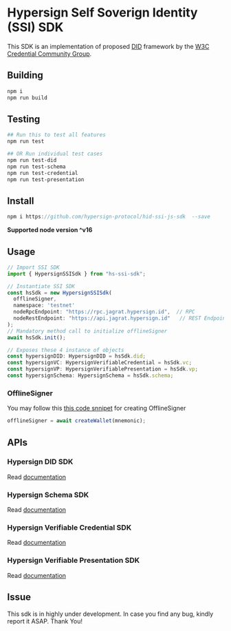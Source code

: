 # Hypersign Self Soverign Identity (SSI) SDK

This SDK is an implementation of proposed [DID](https://www.w3.org/TR/did-core/) framework by the [W3C Credential Community Group](https://w3c-ccg.github.io/).  

## Building

```sh
npm i
npm run build
```

## Testing

```bash
## Run this to test all features 
npm run test

## OR Run individual test cases 
npm run test-did
npm run test-schema
npm run test-credential
npm run test-presentation
```

## Install

```js
npm i https://github.com/hypersign-protocol/hid-ssi-js-sdk  --save
```
**Supported node version ^v16**

## Usage

```javascript
// Import SSI SDK
import { HypersignSSISdk } from "hs-ssi-sdk";

// Instantiate SSI SDK
const hsSdk = new HypersignSSISdk(
  offlineSigner,
  namespace: 'testnet'
  nodeRpcEndpoint: "https://rpc.jagrat.hypersign.id",  // RPC
  nodeRestEndpoint: "https://api.jagrat.hypersign.id"   // REST Endpoint
);
// Mandatory method call to initialize offlineSigner
await hsSdk.init();

// Exposes these 4 instance of objects
const hypersignDID: HypersignDID = hsSdk.did;
const hypersignVC: HypersignVerifiableCredential = hsSdk.vc;
const hypersignVP: HypersignVerifiablePresentation = hsSdk.vp;
const hypersignSchema: HypersignSchema = hsSdk.schema;
```

### OfflineSigner 

You may follow this [this code snnipet](https://github.com/hypersign-protocol/hid-ssi-js-sdk/blob/develop/src/tests/config.ts) for creating OfflineSigner 

```js
offlineSigner = await createWallet(mnemonic);
```

## APIs

### Hypersign DID SDK

Read [documentation](/docs/did.md) 

### Hypersign Schema SDK
 
Read [documentation](/docs/schema.md)

### Hypersign Verifiable Credential SDK

Read [documentation](/docs/vc.md) 

### Hypersign Verifiable Presentation SDK

Read [documentation](/docs/vp.md) 

## Issue

This sdk is in highly under development. In case you find any bug, kindly report it ASAP. Thank You!
